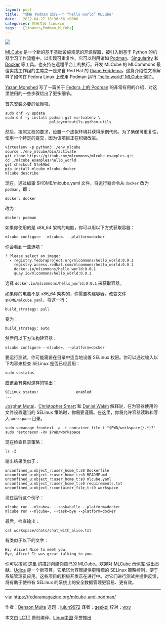 ```yaml
---
layout: post
title:	"使用 Podman 运行一个 “hello world” MLCube"
date:	2022-04-27 10:36:36 +0800 
categories:	容器与云 linuxcn 
tags:	[linuxcn,Podman,MLCube]
---
```



![](/Asserts/Images//attachment/album/202204/27/103635qwtt6329orht0393.jpg)


[MLCube](https://mlcommons.org/en/mlcube/) 是一个新的基于基础设施规范的开源容器，被引入到基于 Python 的机器学习工作流程中，以实现可重复性。它可以利用诸如 [Podman](https://podman.io/)、[Singularity](https://sylabs.io/singularity/) 和 [Docker](https://www.docker.com/) 等工具。也支持在远程平台上的执行。开发 MLCube 的 MLCommons 最佳实践工作组的主席之一是来自 Red Hat 的 [Diane Feddema](https://www.redhat.com/en/authors/diane-feddema)。这篇介绍性文章解释了如何在 Fedora Linux 上使用 Podman 运行 [“hello world” MLCube 例子](https://mlcommons.github.io/mlcube/getting-started/hello-world/)。


[Yazan Monshed](https://fedoramagazine.org/author/yazanalmonshed/) 写了一篇关于 [Fedora 上的 Podman](https://fedoramagazine.org/getting-started-with-podman-in-fedora/) 的非常有用的介绍，对这里使用的一些步骤给出了更多细节。


首先安装必要的依赖项。



```
sudo dnf -y update
sudo dnf -y install podman git virtualenv \
                    policycoreutils-python-utils

```

然后，按照文档的要求，设置一个虚拟环境并获得示例代码。为了确保可重复性，使用一个特定的提交，因为该项目正在积极改进。



```
virtualenv -p python3 ./env_mlcube 
source ./env_mlcube/bin/activate
git clone https://github.com/mlcommons/mlcube_examples.git 
cd ./mlcube_examples/hello_world
git checkout 5fe69bd
pip install mlcube mlcube-docker
mlcube describe

```

现在，通过编辑 $HOME/mlcube.yaml 文件，将运行器命令从 `docker` 改为 `podman`，即：



```
docker: docker

```

改为：



```
docker: podman

```

如果你使用的是 x86\_64 架构的电脑，你可以用以下方式获取容器：



```
mlcube configure --mlcube=. --platform=docker

```

你会看到一些选项：



```
? Please select an image: 
  ▸ registry.fedoraproject.org/mlcommons/hello_world:0.0.1
    registry.access.redhat.com/mlcommons/hello_world:0.0.1
    docker.io/mlcommons/hello_world:0.0.1
    quay.io/mlcommons/hello_world:0.0.1

```

选择 `docker.io/mlcommons/hello_world:0.0.1` 来获取容器。


如果你的电脑不是 x86\_64 架构的，你需要构建容器。改变文件 `$HOME/mlcube.yaml`，将这一行：



```
build_strategy: pull

```

变为：



```
build_strategy: auto

```

然后用以下方法构建容器：



```
mlcube configure --mlcube=. --platform=docker

```

要运行测试，你可能需要在目录中适当地设置 SELinux 权限。你可以通过输入以下内容来检查 SELinux 是否已经启用：



```
sudo sestatus

```

应该会有类似这样的输出：



```
SELinux status:                 enabled
...

```

[Josphat Mutai](https://computingforgeeks.com/set-selinux-context-label-for-podman-graphroot-directory/)、[Christopher Smart](https://blog.christophersmart.com/2021/01/31/podman-volumes-and-selinux/) 和 [Daniel Walsh](https://opensource.com/article/18/2/selinux-labels-container-runtimes) 解释说，在为容器使用的文件设置适当的 SELinux 策略时，你需要谨慎。在这里，你将允许容器读取和写入 `workspace` 目录。



```
sudo semanage fcontext -a -t container_file_t "$PWD/workspace(/.*)?"
sudo restorecon -Rv $PWD/workspace

```

现在检查目录策略：



```
ls -Z

```

输出结果类似于：



```
unconfined_u:object_r:user_home_t:s0 Dockerfile
unconfined_u:object_r:user_home_t:s0 README.md
unconfined_u:object_r:user_home_t:s0 mlcube.yaml
unconfined_u:object_r:user_home_t:s0 requirements.txt
unconfined_u:object_r:container_file_t:s0 workspace

```

现在运行这个例子：



```
mlcube run --mlcube=. --task=hello --platform=docker
mlcube run --mlcube=. --task=bye --platform=docker

```

最后，检查输出：



```
cat workspace/chats/chat_with_alice.txt

```

有类似于以下的文字：



```
Hi, Alice! Nice to meet you.
Bye, Alice! It was great talking to you.

```

你可以按照 [这里](https://mlcommons.github.io/mlcube/tutorials/create-mlcube/) 的描述创建你自己的 MLCube。欢迎对 [MLCube 示例库](https://github.com/mlcommons/mlcube_examples) 做出贡献。[Udica](https://github.com/containers/udica) 是一个新项目，它承诺为容器提供更精细的 SELinux 策略控制，便于系统管理员应用。这些项目的积极开发正在进行中。对它们进行测试并提供反馈，将有助于使带有 SELinux 的系统上的安全数据管理更容易、更有效。




---


via: <https://fedoramagazine.org/mlcube-and-podman/>


作者：[Benson Muite](https://fedoramagazine.org/author/fed500/) 选题：[lujun9972](https://github.com/lujun9972) 译者：[geekpi](https://github.com/geekpi) 校对：[wxy](https://github.com/wxy)


本文由 [LCTT](https://github.com/LCTT/TranslateProject) 原创编译，[Linux中国](https://linux.cn/) 荣誉推出
